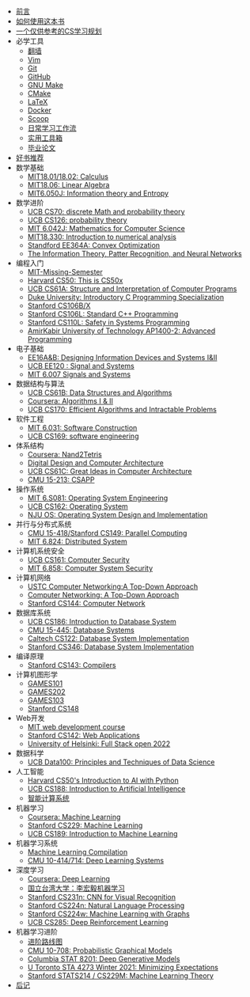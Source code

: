#

* [前言](README.md)
* [如何使用这本书](使用指南.md)
* [一个仅供参考的CS学习规划](CS学习规划.md)
* 必学工具
    * [翻墙](必学工具/翻墙.md)
    * [Vim](必学工具/Vim.md)
    * [Git](必学工具/Git.md)
    * [GitHub](必学工具/GitHub.md)
    * [GNU Make](必学工具/GNU_Make.md)
    * [CMake](必学工具/CMake.md)
    * [LaTeX](必学工具/LaTeX.md)
    * [Docker](必学工具/Docker.md)
    * [Scoop](必学工具/Scoop.md)
    * [日常学习工作流](必学工具/workflow.md)
    * [实用工具箱](必学工具/tools.md)
    * [毕业论文](必学工具/thesis.md)
* [好书推荐](好书推荐.md)
* 数学基础
    * [MIT18.01/18.02: Calculus](数学基础/MITmaths.md)
    * [MIT18.06: Linear Algebra](数学基础/MITLA.md)
    * [MIT6.050J: Information theory and Entropy](数学基础/information.md)
* 数学进阶
    * [UCB CS70: discrete Math and probability theory](数学进阶/CS70.md)
    * [UCB CS126: probability theory](数学进阶/CS126.md)
    * [MIT 6.042J: Mathematics for Computer Science](数学进阶/6.042J.md)
    * [MIT18.330: Introduction to numerical analysis](数学进阶/numerical.md)
    * [Standford EE364A: Convex Optimization](数学进阶/convex.md)
    * [The Information Theory, Patter Recognition, and Neural Networks](数学进阶/The_Information_Theory_Pattern_Recognition_and_Neural_Networks.md)
* 编程入门
    * [MIT-Missing-Semester](编程入门/MIT-Missing-Semester.md)
    * [Harvard CS50: This is CS50x](编程入门/CS50.md)
    * [UCB CS61A: Structure and Interpretation of Computer Programs](编程入门/CS61A.md)
    * [Duke University: Introductory C Programming Specialization](编程入门/Duke-Coursera-Intro-C.md)
    * [Stanford CS106B/X](编程入门/CS106B_CS106X.md)
    * [Stanford CS106L: Standard C++ Programming](编程入门/CS106L.md)
    * [Stanford CS110L: Safety in Systems Programming](编程入门/CS110L.md)
    * [AmirKabir University of Technology AP1400-2: Advanced Programming](编程入门/AUT1400.md)
* 电子基础
    * [EE16A&B: Designing Information Devices and Systems I&II](电子基础/EE16.md)
    * [UCB EE120 : Signal and Systems](电子基础/signal.md)
    * [MIT 6.007 Signals and Systems](电子基础/Signals_and_Systems_AVO.md)
* 数据结构与算法
    * [UCB CS61B: Data Structures and Algorithms](数据结构与算法/CS61B.md)
    * [Coursera: Algorithms I & II](数据结构与算法/Algo.md)
    * [UCB CS170: Efficient Algorithms and Intractable Problems](数据结构与算法/CS170.md)
* 软件工程
    * [MIT 6.031: Software Construction](软件工程/6031.md)
    * [UCB CS169: software engineering](软件工程/CS169.md)
* 体系结构
    * [Coursera: Nand2Tetris](体系结构/N2T.md)
    * [Digital Design and Computer Architecture](体系结构/DDCA.md)
    * [UCB CS61C: Great Ideas in Computer Architecture](体系结构/CS61C.md)
    * [CMU 15-213: CSAPP](体系结构/CSAPP.md)
* 操作系统
    * [MIT 6.S081: Operating System Engineering](操作系统/MIT6.S081.md)
    * [UCB CS162: Operating System](操作系统/CS162.md)
    * [NJU OS: Operating System Design and Implementation](操作系统/NJUOS.md)
* 并行与分布式系统
    * [CMU 15-418/Stanford CS149: Parallel Computing](并行与分布式系统/CS149.md)
    * [MIT 6.824: Distributed System](并行与分布式系统/MIT6.824.md)
* 计算机系统安全
    * [UCB CS161: Computer Security](系统安全/CS161.md)
    * [MIT 6.858: Computer System Security](系统安全/MIT6.858.md)
* 计算机网络
    * [USTC Computer Networking:A Top-Down Approach](计算机网络/topdown_ustc.md)
    * [Computer Networking: A Top-Down Approach](计算机网络/topdown.md)
    * [Stanford CS144: Computer Network](计算机网络/CS144.md)
* 数据库系统
    * [UCB CS186: Introduction to Database System](数据库系统/CS186.md)
    * [CMU 15-445: Database Systems](数据库系统/15445.md)
    * [Caltech CS122: Database System Implementation](数据库系统/CS122.md)
    * [Stanford CS346: Database System Implementation](数据库系统/CS346.md)
* 编译原理
    * [Stanford CS143: Compilers](编译原理/CS143.md)
* 计算机图形学
    * [GAMES101](计算机图形学/GAMES101.md)
    * [GAMES202](计算机图形学/GAMES202.md)
    * [GAMES103](计算机图形学/GAMES103.md)
    * [Stanford CS148](计算机图形学/CS148.md)
* Web开发
    * [MIT web development course](Web开发/mitweb.md)
    * [Stanford CS142: Web Applications](Web开发/CS142.md)
    * [University of Helsinki: Full Stack open 2022](Web开发/fullstackopen.md)
* 数据科学
    * [UCB Data100: Principles and Techniques of Data Science](数据科学/Data100.md)
* 人工智能
    * [Harvard CS50's Introduction to AI with Python](人工智能/CS50.md)
    * [UCB CS188: Introduction to Artificial Intelligence](人工智能/CS188.md)
    * [智能计算系统](人工智能/CYJ.md)
* 机器学习
    * [Coursera: Machine Learning](机器学习/ML.md)
    * [Stanford CS229: Machine Learning](机器学习/CS229.md)
    * [UCB CS189: Introduction to Machine Learning](机器学习/CS189.md)
* 机器学习系统
    * [Machine Learning Compilation](机器学习系统/MLC.md)
    * [CMU 10-414/714: Deep Learning Systems](机器学习系统/CMU10-414.md)
* 深度学习
    * [Coursera: Deep Learning](深度学习/CS230.md)
    * [国立台湾大学：李宏毅机器学习](深度学习/LHY.md)
    * [Stanford CS231n: CNN for Visual Recognition](深度学习/CS231.md)
    * [Stanford CS224n: Natural Language Processing](深度学习/CS224n.md)
    * [Stanford CS224w: Machine Learning with Graphs](深度学习/CS224w.md)
    * [UCB CS285: Deep Reinforcement Learning](深度学习/CS285.md)
* 机器学习进阶
    * [进阶路线图](机器学习进阶/roadmap.md)
    * [CMU 10-708: Probabilistic Graphical Models](机器学习进阶/CMU10-708.md)
    * [Columbia STAT 8201: Deep Generative Models](机器学习进阶/STAT8201.md)
    * [U Toronto STA 4273 Winter 2021: Minimizing Expectations](机器学习进阶/STA4273.md)
    * [Stanford STATS214 / CS229M: Machine Learning Theory](机器学习进阶/CS229M.md)
* [后记](后记.md)
